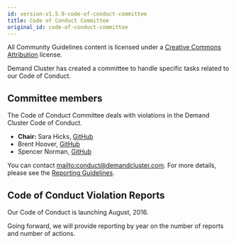```yaml
---
id: version-v1.5.0-code-of-conduct-committee
title: Code of Conduct Committee
original_id: code-of-conduct-committee
---
```

    
All Community Guidelines content is licensed under a [Creative Commons Attribution](https://creativecommons.org/licenses/by/3.0/) license.

Demand Cluster has created a committee to handle specific tasks related to our Code of Conduct.

## Committee members

The Code of Conduct Committee deals with violations in the Demand Cluster Code of Conduct.

-   **Chair:** Sara Hicks, [GitHub](https://github.com/saralouhicks)
-   Brent Hoover, [GitHub](https://github.com/zenweasel)
-   Spencer Norman, [GitHub](https://github.com/spencern)

You can contact <mailto:conduct@demandcluster.com>. For more details, please see the [Reporting Guidelines](reporting-guide.md).

## Code of Conduct Violation Reports

Our Code of Conduct is launching August, 2016.

Going forward, we will provide reporting by year on the number of reports and number of actions.

